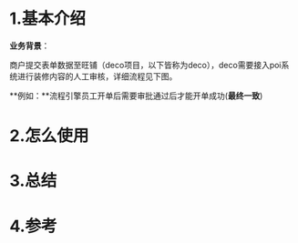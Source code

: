 # 1.基本介绍

**业务背景**：

商户提交表单数据至旺铺（deco项目，以下皆称为deco），deco需要接入poi系统进行装修内容的人工审核，详细流程见下图。

**例如：**流程引擎员工开单后需要审批通过后才能开单成功\(**最终一致**\)



# 2.怎么使用

# 3.总结

# 4.参考



